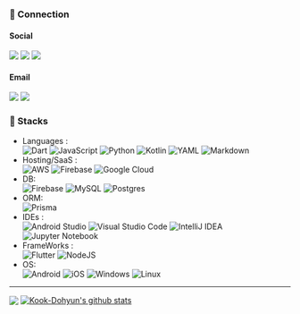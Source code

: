 
<!--
## Hi there 👋
**Kook-Dohyun/Kook-Dohyun** is a ✨ _special_ ✨ repository because its `README.md` (this file) appears on your GitHub profile.

Here are some ideas to get you started:

- 🔭 I’m currently working on ...
- 🌱 I’m currently learning ...
- 👯 I’m looking to collaborate on ...
- 🤔 I’m looking for help with ...
- 💬 Ask me about ...
- 📫 How to reach me: ...
- 😄 Pronouns: ...
- ⚡ Fun fact: ...
-->
### 🔌 Connection
<p align="left">
 <h4 align="left">Social</h4>
 <span><a href="https://t.me/kookdh"><img src="https://img.shields.io/badge/Telegram-2CA5E0?style=flat-squeare&logo=telegram&logoColor=white"></a></span>
 <span><a href="https://raw.githubusercontent.com/Kook-Dohyun/Kook-Dohyun/main/assets/kakao-qr.png"><img src="https://img.shields.io/badge/kakaotalk-ffcd00.svg?style=flat-squeare&logo=kakaotalk&logoColor=000000"></a></span>
 <span><a href="https://linkedin.com/in/Kook-Dohyun/"><img src="https://img.shields.io/badge/LinkedIn-0077B5?&logo=linkedin&logoColor=white"></a></span>
 <h4 align="left">Email</h4>
 <span><a href="mailto:tmdtnghghgh@gmail.com"><img src="https://img.shields.io/badge/Gmail-d14836?&logo=Gmail&logoColor=white&link=tmdtnghghgh@gmail.com"/></a></span>  
 <span><a href="mailto:rnrtmdtn1213@outlook.com"><img src="https://img.shields.io/badge/Microsoft_Outlook-0078D4?style=falt-square&logo=microsoft-outlook&logoColor=white"/></a></span>
</p>

### 🧰 Stacks
- Languages :  
 ![Dart](https://img.shields.io/badge/dart-%230175C2.svg?&logo=dart&logoColor=white)
 ![JavaScript](https://img.shields.io/badge/javascript-%23323330.svg?&logo=javascript&logoColor=%23F7DF1E)
 ![Python](https://img.shields.io/badge/python-3670A0?&logo=python&logoColor=ffdd54)
 ![Kotlin](https://img.shields.io/badge/kotlin-%237F52FF.svg?&logo=kotlin&logoColor=white)
 ![YAML](https://img.shields.io/badge/yaml-%23ffffff.svg?&logo=yaml&logoColor=151515)
 ![Markdown](https://img.shields.io/badge/markdown-%23000000.svg?&logo=markdown&logoColor=white)
- Hosting/SaaS :  
 ![AWS](https://img.shields.io/badge/AWS-%23FF9900.svg?&logo=amazon-aws&logoColor=white)
 ![Firebase](https://img.shields.io/badge/firebase-%23039BE5.svg?&logo=firebase)
 ![Google Cloud](https://img.shields.io/badge/GoogleCloud-%234285F4.svg?&logo=google-cloud&logoColor=white)
- DB:  
![Firebase](https://img.shields.io/badge/firebase-a08021?&logo=firebase&logoColor=ffcd34)
![MySQL](https://img.shields.io/badge/mysql-4479A1.svg?&logo=mysql&logoColor=white)
![Postgres](https://img.shields.io/badge/postgres-%23316192.svg?&logo=postgresql&logoColor=white)
- ORM:  
![Prisma](https://img.shields.io/badge/Prisma-3982CE?style=&logo=Prisma&logoColor=white)
- IDEs :  
 ![Android Studio](https://img.shields.io/badge/android%20studio-346ac1?&logo=android%20studio&logoColor=white)
 ![Visual Studio Code](https://img.shields.io/badge/Visual%20Studio%20Code-0078d7.svg?logo=visual-studio-code&logoColor=white)
 ![IntelliJ IDEA](https://img.shields.io/badge/IntelliJIDEA-000000.svg?&logo=intellij-idea&logoColor=white)
 ![Jupyter Notebook](https://img.shields.io/badge/jupyter-%23FA0F00.svg?&logo=jupyter&logoColor=white)
- FrameWorks :  
![Flutter](https://img.shields.io/badge/Flutter-%2302569B.svg?&logo=Flutter&logoColor=white)
 ![NodeJS](https://img.shields.io/badge/node.js-6DA55F?&logo=node.js&logoColor=white)
- OS:  
![Android](https://img.shields.io/badge/Android-3DDC84?&logo=android&logoColor=white)
![iOS](https://img.shields.io/badge/iOS-000000?&logo=ios&logoColor=white)
![Windows](https://img.shields.io/badge/Windows-0078D6?&logo=windows&logoColor=white)
![Linux](https://img.shields.io/badge/Linux-FCC624?&logo=linux&logoColor=black)
---

<p align="left"> 
<a href="https://github.com/Kook-Dohyun/github-readme-stats"><img align="center" src="https://github-readme-stats.vercel.app/api/top-langs/?username=Kook-Dohyun&langs_count=4&theme=cobaltlayout=compact&theme=cobalt&hide_border=true&bg_color=00000000" /></a> 
<a href="https://github.com/Kook-Dohyun/github-readme-stats"><img align="center" src="https://github-readme-stats.vercel.app/api?username=Kook-Dohyun&show_icons=true&theme=cobalt&hide_issues=true&hide_border=true&bg_color=00000000" alt="Kook-Dohyun's github stats" /></a> 
</p>
